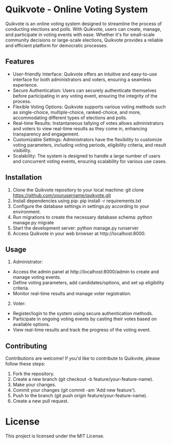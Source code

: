 # Quikvote - Online Voting System
Quikvote is an online voting system designed to streamline the process of conducting elections and polls. With Quikvote, users can create, manage, and participate in voting events with ease. Whether it's for small-scale community decisions or large-scale elections, Quikvote provides a reliable and efficient platform for democratic processes.

## Features
* User-friendly Interface: Quikvote offers an intuitive and easy-to-use interface for both administrators and voters, ensuring a seamless experience.
* Secure Authentication: Users can securely authenticate themselves before participating in any voting event, ensuring the integrity of the process.
* Flexible Voting Options: Quikvote supports various voting methods such as single-choice, multiple-choice, ranked-choice, and more, accommodating different types of elections and polls.
* Real-time Results: Instantaneous tallying of votes allows administrators and voters to view real-time results as they come in, enhancing transparency and engagement.
* Customizable Settings: Administrators have the flexibility to customize voting parameters, including voting periods, eligibility criteria, and result visibility.
* Scalability: The system is designed to handle a large number of users and concurrent voting events, ensuring scalability for various use cases.

## Installation
1. Clone the Quikvote repository to your local machine:
   git clone https://github.com/yourusername/quikvote.git
2. Install dependencies using pip: pip install -r requirements.txt
3. Configure the database settings in settings.py according to your environment.
4. Run migrations to create the necessary database schema:
    python manage.py migrate
5. Start the development server: python manage.py runserver
6. Access Quikvote in your web browser at http://localhost:8000.


## Usage
1. Administrator:

* Access the admin panel at http://localhost:8000/admin to create and manage voting events.
* Define voting parameters, add candidates/options, and set up eligibility criteria.
* Monitor real-time results and manage voter registration.

2. Voter:

* Register/login to the system using secure authentication methods.
* Participate in ongoing voting events by casting their votes based on available options.
* View real-time results and track the progress of the voting event.
## Contributing
Contributions are welcome! If you'd like to contribute to Quikvote, please follow these steps:

1. Fork the repository.
2. Create a new branch (git checkout -b feature/your-feature-name).
3. Make your changes.
4. Commit your changes (git commit -am 'Add new feature').
5. Push to the branch (git push origin feature/your-feature-name).
6. Create a new pull request.
# License
This project is licensed under the MIT License.
